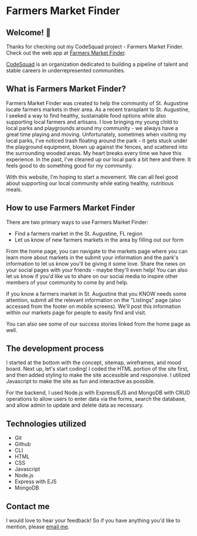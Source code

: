 # Farmers Market Finder

## Welcome! 👋

Thanks for checking out my CodeSquad project - Farmers Market Finder. Check out the web app at [Farmers Market Finder](https://farmers-market-finder.cyclic.app/).

[CodeSquad](https://www.codesquad.org) is an organization dedicated to building a pipeline of talent and stable careers in underrepresented communities.

## What is Farmers Market Finder?

Farmers Market Finder was created to help the community of St. Augustine locate farmers markets in their area. As a recent transplant to St. Augustine, I seeked a way to find healthy, sustainable food options while also supporting local farmers and artisans. I love bringing my young child to local parks and playgrounds around my community - we always have a great time playing and moving. Unfortunately, sometimes when visiting my local parks, I've noticed trash floating around the park - it gets stuck under the playground equipment, blown up against the fences, and scattered into the surrounding wooded areas. My heart breaks every time we have this experience. In the past, I've cleaned up our local park a bit here and there. It feels good to do something good for my community. 

With this website, I'm hoping to start a movement. We can all feel good about supporting our local community while eating healthy, nutritious meals.

## How to use Farmers Market Finder

There are two primary ways to use Farmers Market Finder:
* Find a farmers market in the St. Augustine, FL region 
* Let us know of new farmers markets in the area by filling out our form

From the home page, you can navigate to the markets page where you can learn more about markets in the  submit your information and the park's information to let us know you'll be giving it some love. Share the news on your social pages with your friends - maybe they'll even help! You can also let us know if you'd like us to share on our social media to inspire other members of your community to come by and help. 

If you know a farmers market in St. Augustine that you KNOW needs some attention, submit all the relevant information on the "Listings" page (also accessed from the footer on mobile screens). We'll post this information within our markets page for people to easily find and visit. 

You can also see some of our success stories linked from the home page as well. 

## The development process

I started at the bottom with the concept, sitemap, wireframes, and mood board. Next up, let's start coding! I coded the HTML portion of the site first, and then added styling to make the site accessible and responsive. I utilized Javascript to make the site as fun and interactive as possible. 

For the backend, I used Node.js with Express/EJS and MongoDB with CRUD operations to allow users to enter data via the forms, search the database, and allow admin to update and delete data as necessary. 

## Technologies utilized

* Git
* Github
* CLI
* HTML
* CSS
* Javascript
* Node.js
* Express with EJS
* MongoDB

## Contact me

I would love to hear your feedback! So if you have anything you'd like to mention, please [email me](mailto:francesmarquez94@gmail.com).